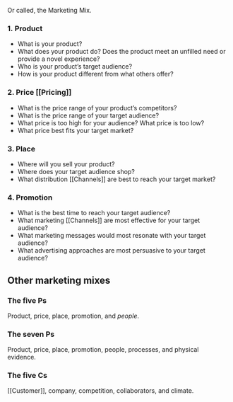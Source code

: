 Or called, the Marketing Mix.
### 1. Product

- What is your product? 
- What does your product do? Does the product meet an unfilled need or provide a novel experience? 
- Who is your product’s target audience? 
- How is your product different from what others offer? 
### 2. Price [[Pricing]]

- What is the price range of your product’s competitors? 
- What is the price range of your target audience? 
- What price is too high for your audience? What price is too low? 
- What price best fits your target market? 
### 3. Place

- Where will you sell your product?
- Where does your target audience shop? 
- What distribution [[Channels]] are best to reach your target market? 
### 4. Promotion

- What is the best time to reach your target audience? 
- What marketing [[Channels]] are most effective for your target audience? 
- What marketing messages would most resonate with your target audience?
- What advertising approaches are most persuasive to your target audience?

## Other marketing mixes

### The five Ps
Product, price, place, promotion, and _people_. 
### The seven Ps
Product, price, place, promotion, people, processes, and physical evidence. 
### The five Cs
[[Customer]], company, competition, collaborators, and climate. 